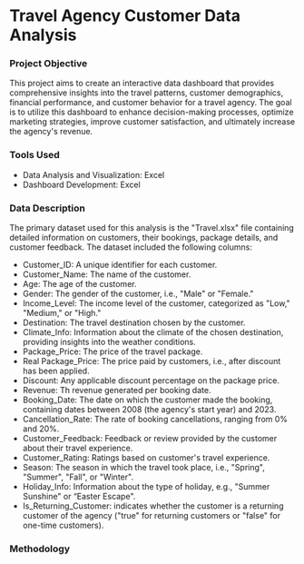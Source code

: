 # Travel Agency Customer Data Analysis

### Project Objective

This  project aims to create an interactive data dashboard that provides comprehensive insights into the travel patterns, customer demographics, financial performance, and customer behavior for a travel agency. The goal is to utilize this dashboard to enhance decision-making processes, optimize marketing strategies, improve customer satisfaction, and ultimately increase the agency's revenue.

### Tools Used

- Data Analysis and Visualization: Excel
- Dashboard Development: Excel

### Data Description

The primary dataset used for this analysis is the "Travel.xlsx" file containing detailed information on customers, their bookings, package details, and customer feedback. The dataset included the following columns:

- Customer_ID: A unique identifier for each customer.
- Customer_Name: The name of the customer.
- Age: The age of the customer.
- Gender: The gender of the customer, i.e., "Male" or "Female."
- Income_Level: The income level of the customer, categorized as "Low," "Medium," or "High."
- Destination: The travel destination chosen by the customer.
- Climate_Info: Information about the climate of the chosen destination, providing insights into the weather conditions.
- Package_Price: The price of the travel package.
- Real Package_Price: The price paid by customers, i.e., after discount has been applied.
- Discount: Any applicable discount percentage on the package price.
- Revenue: Th revenue generated per booking date.
- Booking_Date: The date on which the customer made the booking, containing dates between 2008 (the agency's start year) and 2023.
- Cancellation_Rate: The rate of booking cancellations, ranging from 0% and 20%.
- Customer_Feedback: Feedback or review provided by the customer about their travel experience.
- Customer_Rating: Ratings based on customer's travel experience.
- Season: The season in which the travel took place, i.e., "Spring", "Summer", "Fall", or "Winter".
- Holiday_Info: Information about the type of holiday, e.g., "Summer Sunshine" or  “Easter Escape".
- Is_Returning_Customer: indicates whether the customer is a returning customer of the agency ("true" for returning customers or "false" for one-time customers).

### Methodology

